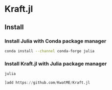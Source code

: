 # Kraft.jl

## Install

### Install Julia with Conda package manager

``` bash
conda install --channel conda-forge julia
```

### Install Kraft.jl with Julia package manager

``` bash
julia
```

``` julia
]add https://github.com/KwatME/Kraft.jl
```
